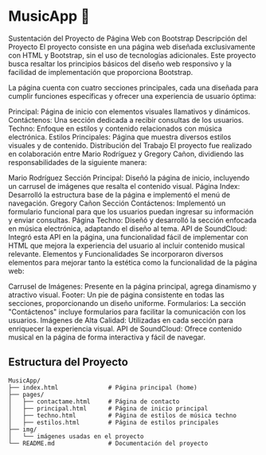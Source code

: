# **MusicApp** 🎵

Sustentación del Proyecto de Página Web con Bootstrap
Descripción del Proyecto
El proyecto consiste en una página web diseñada exclusivamente con HTML y Bootstrap, sin el uso de tecnologías adicionales. Este proyecto busca resaltar los principios básicos del diseño web responsivo y la facilidad de implementación que proporciona Bootstrap.

La página cuenta con cuatro secciones principales, cada una diseñada para cumplir funciones específicas y ofrecer una experiencia de usuario óptima:

Principal: Página de inicio con elementos visuales llamativos y dinámicos.
Contáctenos: Una sección dedicada a recibir consultas de los usuarios.
Techno: Enfoque en estilos y contenido relacionados con música electrónica.
Estilos Principales: Página que muestra diversos estilos visuales y de contenido.
Distribución del Trabajo
El proyecto fue realizado en colaboración entre Mario Rodríguez y Gregory Cañon, dividiendo las responsabilidades de la siguiente manera:

Mario Rodríguez
Sección Principal:
Diseñó la página de inicio, incluyendo un carrusel de imágenes que resalta el contenido visual.
Página Index:
Desarrolló la estructura base de la página e implementó el menú de navegación.
Gregory Cañon
Sección Contáctenos:
Implementó un formulario funcional para que los usuarios puedan ingresar su información y enviar consultas.
Página Techno:
Diseñó y desarrolló la sección enfocada en música electrónica, adaptando el diseño al tema.
API de SoundCloud:
Integró esta API en la página, una funcionalidad fácil de implementar con HTML que mejora la experiencia del usuario al incluir contenido musical relevante.
Elementos y Funcionalidades
Se incorporaron diversos elementos para mejorar tanto la estética como la funcionalidad de la página web:

Carrusel de Imágenes: Presente en la página principal, agrega dinamismo y atractivo visual.
Footer: Un pie de página consistente en todas las secciones, proporcionando un diseño uniforme.
Formularios: La sección "Contáctenos" incluye formularios para facilitar la comunicación con los usuarios.
Imágenes de Alta Calidad: Utilizadas en cada sección para enriquecer la experiencia visual.
API de SoundCloud: Ofrece contenido musical en la página de forma interactiva y fácil de navegar.


## **Estructura del Proyecto**

```plaintext
MusicApp/
├── index.html              # Página principal (home)
├── pages/
│   ├── contactame.html     # Página de contacto
│   ├── principal.html      # Página de inicio principal
│   ├── techno.html         # Página de estilos de música techno
│   ├── estilos.html        # Página de estilos principales
├── img/
│   └── imágenes usadas en el proyecto
└── README.md               # Documentación del proyecto

